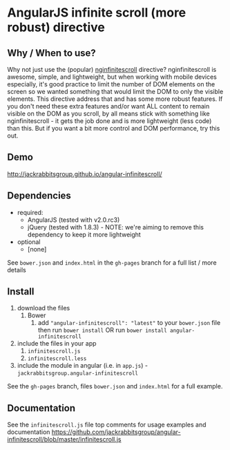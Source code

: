 # AngularJS infinite scroll (more robust) directive

## Why / When to use?
Why not just use the (popular) <a href='https://github.com/BinaryMuse/ngInfiniteScroll'>nginfinitescroll</a> directive?
nginfinitescroll is awesome, simple, and lightweight, but when working with mobile devices especially, it's good practice to limit the number of DOM elements on the screen so we wanted something that would limit the DOM to only the visible elements. This directive address that and has some more robust features. If you don't need these extra features and/or want ALL content to remain visible on the DOM as you scroll, by all means stick with something like nginfinitescroll - it gets the job done and is more lightweight (less code) than this. But if you want a bit more control and DOM performance, try this out.

## Demo
http://jackrabbitsgroup.github.io/angular-infinitescroll/

## Dependencies
- required:
	- AngularJS (tested with v2.0.rc3)
	- jQuery (tested with 1.8.3) - NOTE: we're aiming to remove this dependency to keep it more lightweight
- optional
	- [none]

See `bower.json` and `index.html` in the `gh-pages` branch for a full list / more details

## Install
1. download the files
	1. Bower
		1. add `"angular-infinitescroll": "latest"` to your `bower.json` file then run `bower install` OR run `bower install angular-infinitescroll`
2. include the files in your app
	1. `infinitescroll.js`
	2. `infinitescroll.less`
3. include the module in angular (i.e. in `app.js`) - `jackrabbitsgroup.angular-infinitescroll`

See the `gh-pages` branch, files `bower.json` and `index.html` for a full example.


## Documentation
See the `infinitescroll.js` file top comments for usage examples and documentation
https://github.com/jackrabbitsgroup/angular-infinitescroll/blob/master/infinitescroll.js